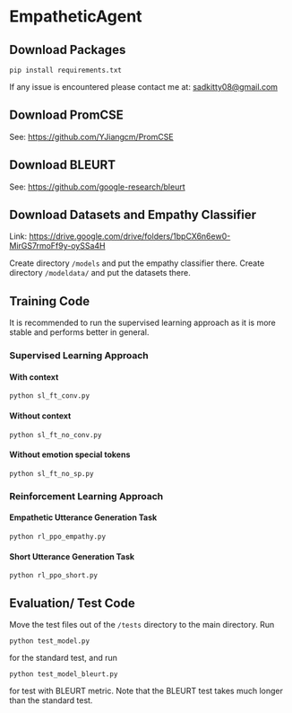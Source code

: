 # EmpatheticAgent

## Download Packages
`pip install requirements.txt`

If any issue is encountered please contact me at: sadkitty08@gmail.com

## Download PromCSE
See: https://github.com/YJiangcm/PromCSE

## Download BLEURT
See: https://github.com/google-research/bleurt

## Download Datasets and Empathy Classifier
Link: https://drive.google.com/drive/folders/1bpCX6n6ew0-MirGS7rmoFf9y-oySSa4H 

Create directory `/models` and put the empathy classifier there.
Create directory `/modeldata/` and put the datasets there.

## Training Code
It is recommended to run the supervised learning approach 
as it is more stable and performs better in general. 
### Supervised Learning Approach
#### With context
`python sl_ft_conv.py`

#### Without context
`python sl_ft_no_conv.py`

#### Without emotion special tokens
`python sl_ft_no_sp.py`

### Reinforcement Learning Approach
#### Empathetic Utterance Generation Task
`python rl_ppo_empathy.py`

#### Short Utterance Generation Task
`python rl_ppo_short.py`

## Evaluation/ Test Code
Move the test files out of the `/tests` directory 
to the main directory. Run 

`python test_model.py`

for the standard test, and run

`python test_model_bleurt.py`

for test with BLEURT metric. Note that the BLEURT test
takes much longer than the standard test.

